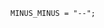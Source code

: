 <!-- This file is generated automatically by infrastructure scripts. Please don't edit by hand. -->

```{ .ebnf .slang-ebnf #MINUS_MINUS }
MINUS_MINUS = "--";
```

